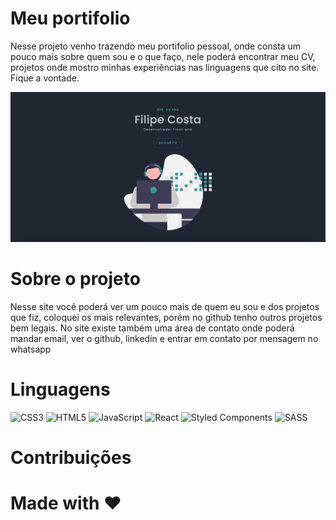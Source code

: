 # Meu portifolio 

Nesse projeto venho trazendo meu portifolio pessoal, onde consta um pouco mais sobre quem sou e o que faço, nele poderá
 encontrar meu CV, projetos onde mostro minhas experiências nas linguagens que cito no site. Fique a vontade.
 
 <img src="./src/assets/projects-photos/portifolio.png"/>
 
 # Sobre o projeto 
 
 Nesse site você poderá ver um pouco mais de quem eu sou e dos projetos que fiz, coloquei os mais relevantes, porém no github tenho outros projetos bem legais. 
 No site existe também uma área de contato onde poderá mandar email, ver o github, linkedin e entrar em contato por mensagem no whatsapp 
 
 # Linguagens 
 
 
 ![CSS3](https://img.shields.io/badge/css3-%231572B6.svg?style=for-the-badge&logo=css3&logoColor=white)
 ![HTML5](https://img.shields.io/badge/html5-%23E34F26.svg?style=for-the-badge&logo=html5&logoColor=white)
 ![JavaScript](https://img.shields.io/badge/javascript-%23323330.svg?style=for-the-badge&logo=javascript&logoColor=%23F7DF1E)
 ![React](https://img.shields.io/badge/react-%2320232a.svg?style=for-the-badge&logo=react&logoColor=%2361DAFB)
 ![Styled Components](https://img.shields.io/badge/styled--components-DB7093?style=for-the-badge&logo=styled-components&logoColor=white)
 ![SASS](https://img.shields.io/badge/SASS-hotpink.svg?style=for-the-badge&logo=SASS&logoColor=white)

# Contribuições

 

# Made with ❤️ 
